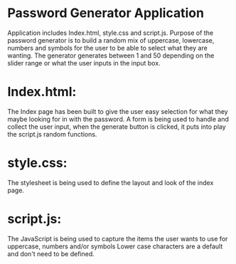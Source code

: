 # Password Generator Application
Application includes Index.html, style.css and script.js. 
Purpose of the password generator is to build a random mix of uppercase, lowercase, numbers and symbols
for the user to be able to select what they are wanting. The generator generates between 1 and 50 
depending on the slider range or what the user inputs in the input box. 
# Index.html:
The Index page has been built to give the user easy selection for what they maybe looking for 
in with the password. A form is being used to handle and collect the user input, when the generate button is
clicked, it puts into play the script.js random functions.
# style.css:
The stylesheet is being used to define the layout and look of the index page. 
# script.js: 
The JavaScript is being used to capture the items the user wants to use for uppercase, numbers and/or symbols
Lower case characters are a default and don't need to be defined. 